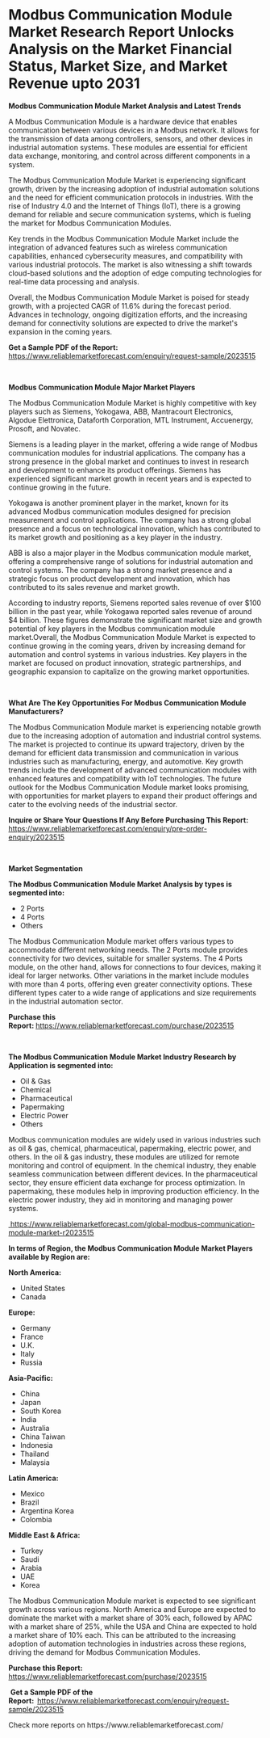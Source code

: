 <p><h1>Modbus Communication Module Market Research Report Unlocks Analysis on the Market Financial Status, Market Size, and Market Revenue upto 2031</h1></p><p><strong>Modbus Communication Module Market Analysis and Latest Trends</strong></p>
<p><p>A Modbus Communication Module is a hardware device that enables communication between various devices in a Modbus network. It allows for the transmission of data among controllers, sensors, and other devices in industrial automation systems. These modules are essential for efficient data exchange, monitoring, and control across different components in a system.</p><p>The Modbus Communication Module Market is experiencing significant growth, driven by the increasing adoption of industrial automation solutions and the need for efficient communication protocols in industries. With the rise of Industry 4.0 and the Internet of Things (IoT), there is a growing demand for reliable and secure communication systems, which is fueling the market for Modbus Communication Modules.</p><p>Key trends in the Modbus Communication Module Market include the integration of advanced features such as wireless communication capabilities, enhanced cybersecurity measures, and compatibility with various industrial protocols. The market is also witnessing a shift towards cloud-based solutions and the adoption of edge computing technologies for real-time data processing and analysis.</p><p>Overall, the Modbus Communication Module Market is poised for steady growth, with a projected CAGR of 11.6% during the forecast period. Advances in technology, ongoing digitization efforts, and the increasing demand for connectivity solutions are expected to drive the market's expansion in the coming years.</p></p>
<p><strong>Get a Sample PDF of the Report:&nbsp;</strong> <a href="https://www.reliablemarketforecast.com/enquiry/request-sample/2023515">https://www.reliablemarketforecast.com/enquiry/request-sample/2023515</a></p>
<p>&nbsp;</p>
<p><strong>Modbus Communication Module Major Market Players</strong></p>
<p><p>The Modbus Communication Module Market is highly competitive with key players such as Siemens, Yokogawa, ABB, Mantracourt Electronics, Algodue Elettronica, Dataforth Corporation, MTL Instrument, Accuenergy, Prosoft, and Novatec. </p><p>Siemens is a leading player in the market, offering a wide range of Modbus communication modules for industrial applications. The company has a strong presence in the global market and continues to invest in research and development to enhance its product offerings. Siemens has experienced significant market growth in recent years and is expected to continue growing in the future.</p><p>Yokogawa is another prominent player in the market, known for its advanced Modbus communication modules designed for precision measurement and control applications. The company has a strong global presence and a focus on technological innovation, which has contributed to its market growth and positioning as a key player in the industry.</p><p>ABB is also a major player in the Modbus communication module market, offering a comprehensive range of solutions for industrial automation and control systems. The company has a strong market presence and a strategic focus on product development and innovation, which has contributed to its sales revenue and market growth.</p><p>According to industry reports, Siemens reported sales revenue of over $100 billion in the past year, while Yokogawa reported sales revenue of around $4 billion. These figures demonstrate the significant market size and growth potential of key players in the Modbus communication module market.Overall, the Modbus Communication Module Market is expected to continue growing in the coming years, driven by increasing demand for automation and control systems in various industries. Key players in the market are focused on product innovation, strategic partnerships, and geographic expansion to capitalize on the growing market opportunities.</p></p>
<p>&nbsp;</p>
<p><strong>What Are The Key Opportunities For Modbus Communication Module Manufacturers?</strong></p>
<p><p>The Modbus Communication Module market is experiencing notable growth due to the increasing adoption of automation and industrial control systems. The market is projected to continue its upward trajectory, driven by the demand for efficient data transmission and communication in various industries such as manufacturing, energy, and automotive. Key growth trends include the development of advanced communication modules with enhanced features and compatibility with IoT technologies. The future outlook for the Modbus Communication Module market looks promising, with opportunities for market players to expand their product offerings and cater to the evolving needs of the industrial sector.</p></p>
<p><strong>Inquire or Share Your Questions If Any Before Purchasing This Report:</strong> <a href="https://www.reliablemarketforecast.com/enquiry/pre-order-enquiry/2023515">https://www.reliablemarketforecast.com/enquiry/pre-order-enquiry/2023515</a></p>
<p>&nbsp;</p>
<p><strong>Market Segmentation</strong></p>
<p><strong>The Modbus Communication Module Market Analysis by types is segmented into:</strong></p>
<p><ul><li>2 Ports</li><li>4 Ports</li><li>Others</li></ul></p>
<p><p>The Modbus Communication Module market offers various types to accommodate different networking needs. The 2 Ports module provides connectivity for two devices, suitable for smaller systems. The 4 Ports module, on the other hand, allows for connections to four devices, making it ideal for larger networks. Other variations in the market include modules with more than 4 ports, offering even greater connectivity options. These different types cater to a wide range of applications and size requirements in the industrial automation sector.</p></p>
<p><strong>Purchase this Report:&nbsp;</strong><a href="https://www.reliablemarketforecast.com/purchase/2023515">https://www.reliablemarketforecast.com/purchase/2023515</a></p>
<p>&nbsp;</p>
<p><strong>The Modbus Communication Module Market Industry Research by Application is segmented into:</strong></p>
<p><ul><li>Oil & Gas</li><li>Chemical</li><li>Pharmaceutical</li><li>Papermaking</li><li>Electric Power</li><li>Others</li></ul></p>
<p><p>Modbus communication modules are widely used in various industries such as oil & gas, chemical, pharmaceutical, papermaking, electric power, and others. In the oil & gas industry, these modules are utilized for remote monitoring and control of equipment. In the chemical industry, they enable seamless communication between different devices. In the pharmaceutical sector, they ensure efficient data exchange for process optimization. In papermaking, these modules help in improving production efficiency. In the electric power industry, they aid in monitoring and managing power systems.</p></p>
<p><a href="https://www.reliablemarketforecast.com/global-modbus-communication-module-market-r2023515">&nbsp;https://www.reliablemarketforecast.com/global-modbus-communication-module-market-r2023515</a></p>
<p><strong>In terms of Region, the Modbus Communication Module Market Players available by Region are:</strong></p>
<p>
    <p> <strong> North America: </strong>
        <ul>
            <li>United States</li>
            <li>Canada</li>
        </ul>
        </p> 
    <p> <strong> Europe: </strong>
        <ul>
            <li>Germany</li>
            <li>France</li>
            <li>U.K.</li>
            <li>Italy</li>
            <li>Russia</li>
        </ul>
        </p> 
    <p> <strong> Asia-Pacific: </strong>
        <ul>
            <li>China</li>
            <li>Japan</li>
            <li>South Korea</li>
            <li>India</li>
            <li>Australia</li>
            <li>China Taiwan</li>
            <li>Indonesia</li>
            <li>Thailand</li>
            <li>Malaysia</li>
        </ul>
        </p> 
    <p> <strong> Latin America: </strong>
        <ul>
            <li>Mexico</li>
            <li>Brazil</li>
            <li>Argentina Korea</li>
            <li>Colombia</li>
        </ul>
        </p> 
    <p> <strong> Middle East & Africa: </strong>
        <ul>
            <li>Turkey</li>
            <li>Saudi</li>
            <li>Arabia</li>
            <li>UAE</li>
            <li>Korea</li>
        </ul>
    </p>
    </p>
<p><p>The Modbus Communication Module market is expected to see significant growth across various regions. North America and Europe are expected to dominate the market with a market share of 30% each, followed by APAC with a market share of 25%, while the USA and China are expected to hold a market share of 10% each. This can be attributed to the increasing adoption of automation technologies in industries across these regions, driving the demand for Modbus Communication Modules.</p></p>
<p><strong>Purchase this Report: </strong><a href="https://www.reliablemarketforecast.com/purchase/2023515">https://www.reliablemarketforecast.com/purchase/2023515</a></p>
<p>&nbsp;<strong>Get a Sample PDF of the Report:&nbsp;&nbsp;</strong><a href="https://www.reliablemarketforecast.com/enquiry/request-sample/2023515">https://www.reliablemarketforecast.com/enquiry/request-sample/2023515</a></p>
<p><strong></strong></p>
<p>Check more reports on https://www.reliablemarketforecast.com/</p>